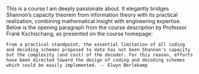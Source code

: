 This is a course I am deeply passionate about. It elegantly bridges Shannon’s capacity theorem from information theory with its practical realization, combining mathematical insight with engineering expertise. Below is the opening paragraph from the course description by Professor Frank Kschischang, as presented on the course homepage:

```From a practical standpoint, the essential limitation of all coding and decoding schemes proposed to date has not been Shannon's capacity but the complexity (and cost) of the decoder. For this reason, efforts have been directed toward the design of coding and decoding schemes which could be easily implemented. -- Elwyn Berlekamp```

